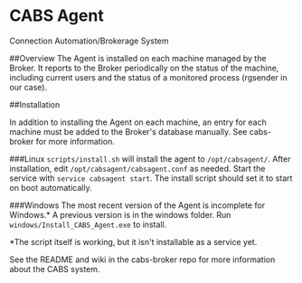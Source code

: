 # CABS Agent
Connection Automation/Brokerage System

##Overview
The Agent is installed on each machine managed by the Broker. It reports to the
Broker periodically on the status of the machine, including current users and
the status of a monitored process (rgsender in our case).

##Installation

In addition to installing the Agent on each machine, an entry for each machine
must be added to the Broker's database manually. See cabs-broker for more
information.

###Linux
`scripts/install.sh` will install the agent to `/opt/cabsagent/`. After installation,
edit `/opt/cabsagent/cabsagent.conf` as needed. Start the service with `service cabsagent start`.
The install script should set it to start on boot automatically.

###Windows
The most recent version of the Agent is incomplete for Windows.* A previous
version is in the windows folder. Run `windows/Install_CABS_Agent.exe` to
install.

*The script itself is working, but it isn't installable as a service yet.

See the README and wiki in the cabs-broker repo for more information about the CABS system.
